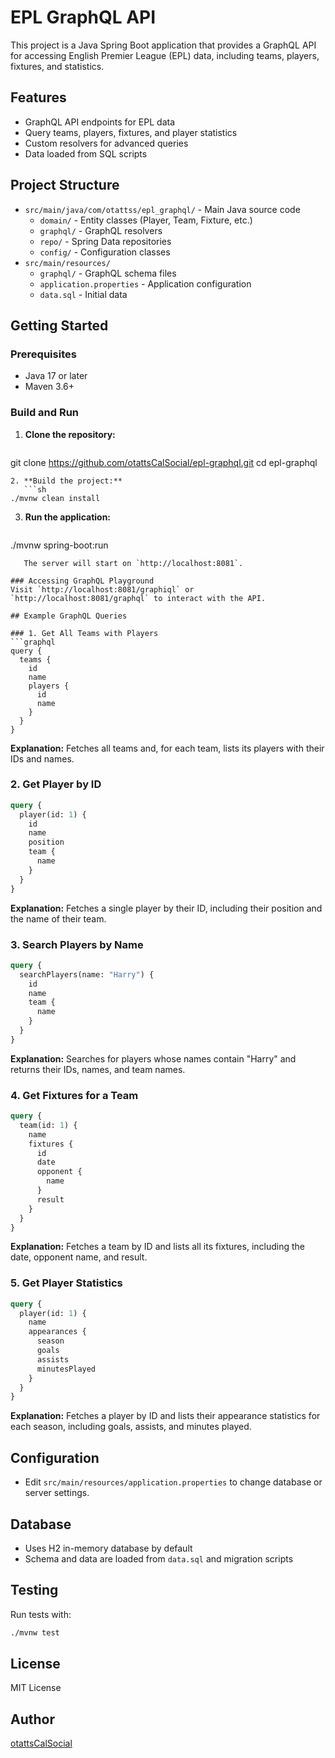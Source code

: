 # EPL GraphQL API

This project is a Java Spring Boot application that provides a GraphQL API for accessing English Premier League (EPL) data, including teams, players, fixtures, and statistics.

## Features
- GraphQL API endpoints for EPL data
- Query teams, players, fixtures, and player statistics
- Custom resolvers for advanced queries
- Data loaded from SQL scripts

## Project Structure
- `src/main/java/com/otattss/epl_graphql/` - Main Java source code
  - `domain/` - Entity classes (Player, Team, Fixture, etc.)
  - `graphql/` - GraphQL resolvers
  - `repo/` - Spring Data repositories
  - `config/` - Configuration classes
- `src/main/resources/`
  - `graphql/` - GraphQL schema files
  - `application.properties` - Application configuration
  - `data.sql` - Initial data

## Getting Started

### Prerequisites
- Java 17 or later
- Maven 3.6+

### Build and Run

1. **Clone the repository:**
   ```sh
git clone https://github.com/otattsCalSocial/epl-graphql.git
cd epl-graphql
```
2. **Build the project:**
   ```sh
./mvnw clean install
```
3. **Run the application:**
   ```sh
./mvnw spring-boot:run
```
   The server will start on `http://localhost:8081`.

### Accessing GraphQL Playground
Visit `http://localhost:8081/graphiql` or `http://localhost:8081/graphql` to interact with the API.

## Example GraphQL Queries

### 1. Get All Teams with Players
```graphql
query {
  teams {
    id
    name
    players {
      id
      name
    }
  }
}
```
**Explanation:**
Fetches all teams and, for each team, lists its players with their IDs and names.

### 2. Get Player by ID
```graphql
query {
  player(id: 1) {
    id
    name
    position
    team {
      name
    }
  }
}
```
**Explanation:**
Fetches a single player by their ID, including their position and the name of their team.

### 3. Search Players by Name
```graphql
query {
  searchPlayers(name: "Harry") {
    id
    name
    team {
      name
    }
  }
}
```
**Explanation:**
Searches for players whose names contain "Harry" and returns their IDs, names, and team names.

### 4. Get Fixtures for a Team
```graphql
query {
  team(id: 1) {
    name
    fixtures {
      id
      date
      opponent {
        name
      }
      result
    }
  }
}
```
**Explanation:**
Fetches a team by ID and lists all its fixtures, including the date, opponent name, and result.

### 5. Get Player Statistics
```graphql
query {
  player(id: 1) {
    name
    appearances {
      season
      goals
      assists
      minutesPlayed
    }
  }
}
```
**Explanation:**
Fetches a player by ID and lists their appearance statistics for each season, including goals, assists, and minutes played.

## Configuration
- Edit `src/main/resources/application.properties` to change database or server settings.

## Database
- Uses H2 in-memory database by default
- Schema and data are loaded from `data.sql` and migration scripts

## Testing
Run tests with:
```sh
./mvnw test
```

## License
MIT License

## Author
[otattsCalSocial](https://github.com/otattsCalSocial)
